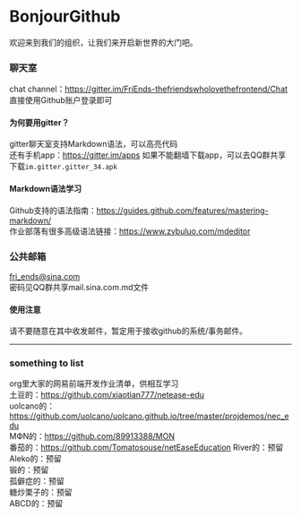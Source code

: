 # BonjourGithub
欢迎来到我们的组织，让我们来开启新世界的大门吧。

### 聊天室
chat channel：https://gitter.im/FriEnds-thefriendswholovethefrontend/Chat     
直接使用Github账户登录即可
#### 为何要用gitter？
gitter聊天室支持Markdown语法，可以高亮代码    
还有手机app：https://gitter.im/apps    如果不能翻墙下载app，可以去QQ群共享下载`im.gitter.gitter_34.apk`
#### Markdown语法学习
Github支持的语法指南：https://guides.github.com/features/mastering-markdown/    
作业部落有很多高级语法链接：https://www.zybuluo.com/mdeditor

### 公共邮箱
fri_ends@sina.com    
密码见QQ群共享mail.sina.com.md文件
#### 使用注意
请不要随意在其中收发邮件，暂定用于接收github的系统/事务邮件。

----
### something to list
org里大家的网易前端开发作业清单，供相互学习  
土豆的：https://github.com/xiaotian777/netease-edu  
uolcano的：https://github.com/uolcano/uolcano.github.io/tree/master/projdemos/nec_edu  
MФN的：https://github.com/89913388/MON  
番茄的：https://github.com/Tomatosouse/netEaseEducation 
River的：预留  
Aleko的：预留  
锻的：预留  
孤僻症的：预留  
糖炒栗子的：预留  
ABCD的：预留  
